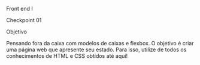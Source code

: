 Front end I

Checkpoint 01

Objetivo

Pensando fora da caixa com modelos de caixas e flexbox.
O objetivo é criar uma página web que apresente seu estado. Para isso, utilize de todos os conhecimentos de HTML e CSS obtidos até aqui! 
